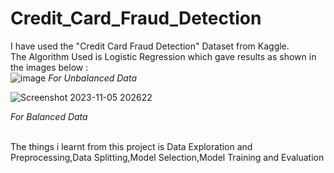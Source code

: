# Credit_Card_Fraud_Detection
I have used the "Credit Card Fraud Detection" Dataset from Kaggle.
<br>
The Algorithm Used is Logistic Regression which gave results as shown in the images below : 
<br>
![image](https://github.com/AMR9871/Credit_Card_Fraud_Detection/assets/113165027/4defa3ee-58ef-42a9-a141-2b38a2efaa54)
*For Unbalanced Data*



![Screenshot 2023-11-05 202622](https://github.com/AMR9871/Credit_Card_Fraud_Detection/assets/113165027/d9830e54-12d8-45e4-8e9b-fc004579a364)

*For Balanced Data*

<br>
The things i learnt from this project is Data Exploration and Preprocessing,Data Splitting,Model Selection,Model Training and Evaluation 
